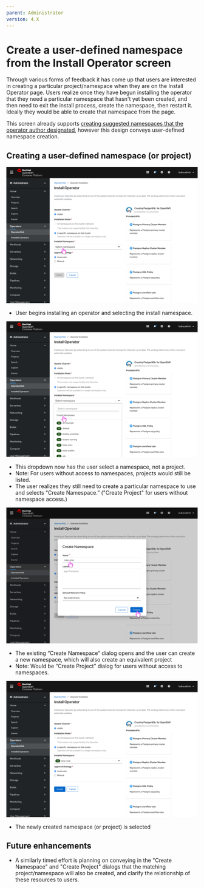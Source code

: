 ```yaml
---
parent: Administrator
version: 4.X
---
```


# Create a user-defined namespace from the Install Operator screen

Through various forms of feedback it has come up that users are interested in creating a particular project/namespace when they are on the Install Operator page. Users realize once they have begun installing the operator that they need a particular namespace that hasn't yet been created, and then need to exit the install process, create the namespace, then restart it. Ideally they would be able to create that namespace from the page.

This screen already supports [creating suggested namespaces that the operator author designated](http://openshift.github.io/openshift-origin-design/designs/administrator/olm/install-forcenamespace/), however this design conveys user-defined namespace creation.

## Creating a user-defined namespace (or project)

![Cluster Operator Related Resources](img/1-1-install.png)
- User begins installing an operator and selecting the install namespace.

![Cluster Operator Related Resources](img/1-2-select.png)
- This dropdown now has the user select a namespace, not a project.
- Note: For users without access to namespaces, projects would still be listed.
- The user realizes they still need to create a particular namespace to use and selects “Create Namespace.” ("Create Project" for users without namespace access.)

![Cluster Operator Related Resources](img/1-3-create.png)
- The existing “Create Namespace” dialog opens and the user can create a new namespace, which will also create an equivalent project
- Note: Would be “Create Project” dialog for users without access to namespaces.

![Cluster Operator Related Resources](img/1-4-selected.png)
- The newly created namespace (or project) is selected

## Future enhancements
- A similarly timed effort is planning on conveying in the "Create Namespace" and "Create Project" dialogs that the matching project/namespace will also be created, and clarify the relationship of these resources to users.